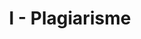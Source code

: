 ---
contest: Gemastik
year: 2021
round: Qualification
problem: I
title: I - Plagiarisme
pdf: /contests/gemastik/2021/qualification/I - Plagiarisme.pdf
---